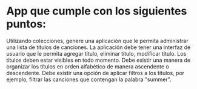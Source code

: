 # App que cumple con los siguientes puntos:

Utilizando colecciones, genere una aplicación que le permita administrar una lista de títulos de canciones.
La aplicación debe tener una interfaz de usuario que le permita agregar título, eliminar título, modificar título.
Los títulos deben estar visibles en todo momento.
Debe existir una manera de organizar los títulos en orden alfabético de manera ascendente o descendente.
Debe existir una opción de aplicar filtros a los títulos, por ejemplo, filtrar las canciones que contengan la palabra "summer".
